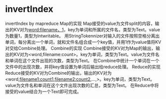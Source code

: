 # invertIndex
invertIndex by mapreduce
Map的实现
	Map接受的value为文件split的内容，输出的KV对为<word:filename，1>，key为单词和所属的文件名，类型为Text。value为数量1，类型为Intwritable。
	用StringTokennizer对输入的文件按照空格分离出单词，每分离出一个单词，就和文件名组合成一个key值，并用1作为value值将KV对交给Combine处理。
Combine的实现
	Combine接受的KV对为Map的输出，输出的KV对为<word,filename:count>。key为单词，类型为Text。value为文件名和单词在这个文件出现的次数，类型为Text。
	在Combine中统计一个单词在一个文件中的出现次数，并将key值设置为单词后输出给reduce处理。
Reduce的实现
	Reduce接受的KV对为Combine的输出，输出的KV对为<word,<filename1:count1>,<filename2:count2>,…,>。key为单词，类型为Text。value为文件名和单词在这个文件出现次数的汇总，类型为Text。
	在Reduce中将接受的value结合为一个Text即可完成。
